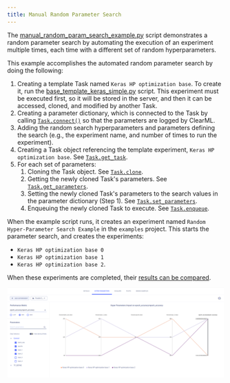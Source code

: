 ```yaml
---
title: Manual Random Parameter Search
---
```


The [manual_random_param_search_example.py](https://github.com/allegroai/clearml/blob/master/examples/automation/manual_random_param_search_example.py) 
script demonstrates a random parameter search by automating the execution of an experiment multiple times, each time with 
a different set of random hyperparameters. 

This example accomplishes the automated random parameter search by doing the following:

1. Creating a template Task named `Keras HP optimization base`. To create it, run the [base_template_keras_simple.py](https://github.com/allegroai/clearml/blob/master/examples/optimization/hyper-parameter-optimization/base_template_keras_simple.py)
script. This experiment must be executed first, so it will be stored in the server, and then it can be accessed, cloned, 
   and modified by another Task. 
1. Creating a parameter dictionary, which is connected to the Task by calling [`Task.connect()`](../../references/sdk/task.md#connect) 
   so that the parameters are logged by ClearML.
1. Adding the random search hyperparameters and parameters defining the search (e.g., the experiment name, and number of 
   times to run the experiment).
1. Creating a Task object referencing the template experiment, `Keras HP optimization base`. See [`Task.get_task`](../../references/sdk/task.md#taskget_task).
1. For each set of parameters:
    1. Cloning the Task object. See [`Task.clone`](../../references/sdk/task.md#taskclone).
    1. Getting the newly cloned Task's parameters. See [`Task.get_parameters`](../../references/sdk/task.md#get_parameters).
    1. Setting the newly cloned Task's parameters to the search values in the parameter dictionary (Step 1). See [`Task.set_parameters`](../../references/sdk/task.md#set_parameters).
    1. Enqueuing the newly cloned Task to execute. See [`Task.enqueue`](../../references/sdk/task.md#taskenqueue).

When the example script runs, it creates an experiment named `Random Hyper-Parameter Search Example` in
the `examples` project. This starts the parameter search, and creates the experiments:

* `Keras HP optimization base 0`
* `Keras HP optimization base 1`
* `Keras HP optimization base 2`.

When these experiments are completed, their [results can be compared](../../webapp/webapp_exp_comparing.md).

![Comparison parallel coordinates](../../img/examples_hpo_parallel_coordinates.png)